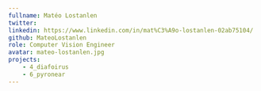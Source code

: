 ```yaml
---
fullname: Matéo Lostanlen
twitter:
linkedin: https://www.linkedin.com/in/mat%C3%A9o-lostanlen-02ab75104/
github: MateoLostanlen
role: Computer Vision Engineer
avatar: mateo-lostanlen.jpg
projects:
    - 4_diafoirus
    - 6_pyronear
---
```

